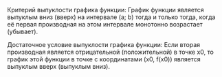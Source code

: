Критерий выпуклости графика функции:
График функции является выпуклым вниз (вверх) на интервале (a; b) тогда и только тогда, когда её первая производная на этом интервале монотонно возрастает (убывает).

Достаточное условие выпуклости графика функции:
Если вторая производная является отрицательной (положительной) в точке x0, то график этой функции в точке с координатами (x0, f(x0)) является выпуклым вверх (выпуклым вниз).
